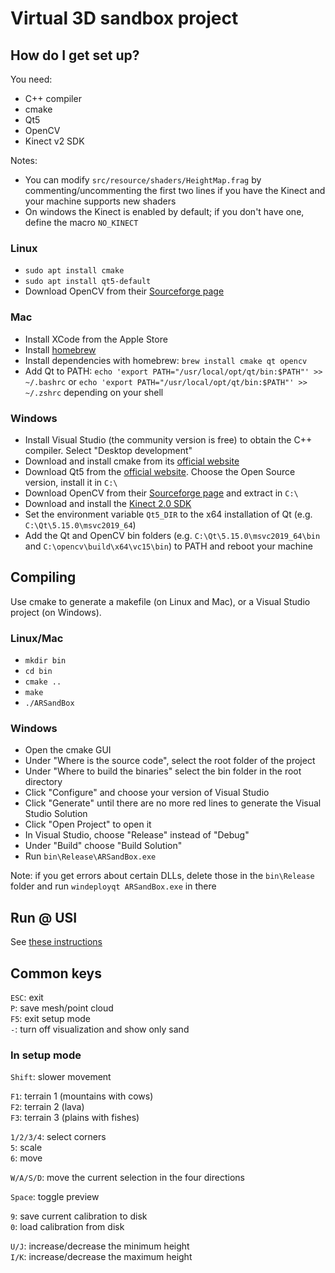 # Virtual 3D sandbox project

## How do I get set up?

You need:

* C++ compiler
* cmake
* Qt5
* OpenCV
* Kinect v2 SDK

Notes:

* You can modify `src/resource/shaders/HeightMap.frag` by commenting/uncommenting the first two lines if you have the Kinect and your machine supports new shaders
* On windows the Kinect is enabled by default; if you don't have one, define the macro `NO_KINECT`

### Linux

* `sudo apt install cmake`
* `sudo apt install qt5-default`
* Download OpenCV from their [Sourceforge page](https://sourceforge.net/projects/opencvlibrary/)

### Mac

* Install XCode from the Apple Store
* Install [homebrew](https://brew.sh/)
* Install dependencies with homebrew: `brew install cmake qt opencv`
* Add Qt to PATH: `echo 'export PATH="/usr/local/opt/qt/bin:$PATH"' >> ~/.bashrc` or `echo 'export PATH="/usr/local/opt/qt/bin:$PATH"' >> ~/.zshrc` depending on your shell

### Windows

* Install Visual Studio (the community version is free) to obtain the C++ compiler. Select "Desktop development"
* Download and install cmake from its [official website](https://cmake.org/download/)
* Download Qt5 from the [official website](https://www.qt.io/download/). Choose the Open Source version, install it in `C:\`
* Download OpenCV from their [Sourceforge page](https://sourceforge.net/projects/opencvlibrary/) and extract in `C:\`
* Download and install the [Kinect 2.0 SDK](https://www.microsoft.com/en-us/download/details.aspx?id=44561)
* Set the environment variable `Qt5_DIR` to the x64 installation of Qt (e.g. `C:\Qt\5.15.0\msvc2019_64`)
* Add the Qt and OpenCV bin folders (e.g. `C:\Qt\5.15.0\msvc2019_64\bin` and `C:\opencv\build\x64\vc15\bin`) to PATH and reboot your machine

## Compiling

Use cmake to generate a makefile (on Linux and Mac), or a Visual Studio project (on Windows).

### Linux/Mac

* `mkdir bin`
* `cd bin`
* `cmake ..`
* `make`
* `./ARSandBox`

### Windows

* Open the cmake GUI
* Under "Where is the source code", select the root folder of the project
* Under "Where to build the binaries" select the bin folder in the root directory
* Click "Configure" and choose your version of Visual Studio
* Click "Generate" until there are no more red lines to generate the Visual Studio Solution
* Click "Open Project" to open it
* In Visual Studio, choose "Release" instead of "Debug"
* Under "Build" choose "Build Solution"
* Run `bin\Release\ARSandBox.exe`

Note: if you get errors about certain DLLs, delete those in the `bin\Release` folder and
run `windeployqt ARSandBox.exe` in there

## Run @ USI

See [these instructions](https://github.com/USI-Showroom/ARSandBox/blob/master/docs/ARSandBox_Manual_ITA.pdf)

## Common keys

`ESC`:         exit\
`P`:           save mesh/point cloud\
`F5`:          exit setup mode\
`-`:           turn off visualization and show only sand

### In setup mode

`Shift`:       slower movement

`F1`:          terrain 1 (mountains with cows)\
`F2`:          terrain 2 (lava)\
`F3`:          terrain 3 (plains with fishes)

`1/2/3/4`:     select corners\
`5`:           scale\
`6`:           move

`W/A/S/D`:     move the current selection in the four directions

`Space`:       toggle preview

`9`:           save current calibration to disk\
`0`:           load calibration from disk

`U/J`:         increase/decrease the minimum height\
`I/K`:         increase/decrease the maximum height
